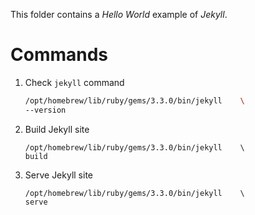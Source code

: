 This folder contains a *Hello World* example of *Jekyll*.


# Commands

1. Check `jekyll` command

    ```bash
    /opt/homebrew/lib/ruby/gems/3.3.0/bin/jekyll    \
    --version
    ```


3. Build Jekyll site

    ``` shell
    /opt/homebrew/lib/ruby/gems/3.3.0/bin/jekyll    \
    build
    ```


2. Serve Jekyll site

    ``` shell
    /opt/homebrew/lib/ruby/gems/3.3.0/bin/jekyll    \
    serve
    ```
